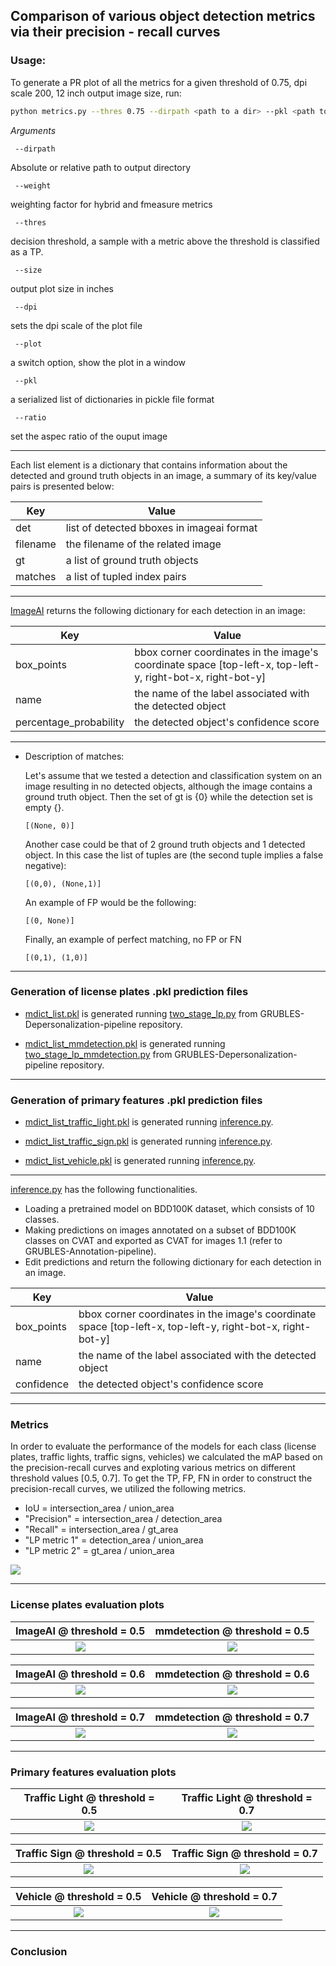 ## Comparison of various object detection metrics via their precision - recall curves ##

### Usage:

To generate a PR plot of all the metrics for a given threshold of 0.75, dpi scale 200, 12 inch output image size, run:

```bash
python metrics.py --thres 0.75 --dirpath <path to a dir> --pkl <path to .pkl predictions> --dpi 200 --size 12
```

*Arguments*

```
 --dirpath 
```
Absolute or relative path to output directory

```
 --weight 
```
weighting factor for hybrid and fmeasure metrics

```
 --thres
```
decision threshold, a sample with a metric above the threshold is classified as a TP.

```
 --size
```
output plot size in inches

```
 --dpi
```
sets the dpi scale of the plot file

```
 --plot
```
a switch option, show the plot in a window

```
 --pkl
```
a serialized list of dictionaries in pickle file format

```
 --ratio
```
set the aspec ratio of the ouput image
  
---
Each list element is a dictionary that contains information about
the detected and ground truth objects in an image,
a summary of its key/value pairs is presented below:

| Key      | Value |
| -------  | ----- |
| det      | list of detected bboxes in imageai format|
| filename | the filename of the related image |
| gt       | a list of ground truth objects |
| matches  | a list of tupled index pairs |

---
[ImageAI](https://github.com/OlafenwaMoses/ImageAI) returns the following dictionary for each detection in an image:


| Key        |Value  |
| -------    | ----- |
| box_points | bbox corner coordinates in the image's coordinate space [top-left-x, top-left-y, right-bot-x, right-bot-y]|
| name       | the name of the label associated with the detected object |
| percentage_probability | the detected object's confidence score |

---
- Description of matches:

	Let's assume that we tested a detection and classification system on an image resulting in
	no detected objects, although the image contains a ground truth object. 
	Then the set of gt is {0} while the detection set is empty {}.

	```
	[(None, 0)]
	```

	Another case could be that of 2 ground truth objects and 1 detected object.
	In this case the list of tuples are (the second tuple implies a false negative):


	```
	[(0,0), (None,1)]
	```

	An example of FP would be the following:
	```
	[(0, None)]
	```

	Finally, an example of perfect matching, no FP or FN
	```
	[(0,1), (1,0)]
	```
---
### Generation of license plates .pkl prediction files 

- [mdict_list.pkl](https://github.com/sotirismos/Object-Detection-Metrics/blob/master/mdict_list.pkl) is generated running [two_stage_lp.py](https://github.com/sotirismos/GRUBLES-Depersonalization-pipeline/blob/pytorch-mmdetection/two_stage_lp.py) from GRUBLES-Depersonalization-pipeline repository.

- [mdict_list_mmdetection.pkl](https://github.com/sotirismos/Object-Detection-Metrics/blob/master/mdict_list_mmdetection.pkl) is generated running [two_stage_lp_mmdetection.py](https://github.com/sotirismos/GRUBLES-Depersonalization-pipeline/blob/pytorch-mmdetection/two_stage_lp_mmdetection.py) from GRUBLES-Depersonalization-pipeline repository.

---
### Generation of primary features .pkl prediction files 

- [mdict_list_traffic_light.pkl](https://github.com/sotirismos/Object-Detection-Metrics/blob/primary_features_detection_evaluation/mdict_list_traffic_light.pkl) is generated running [inference.py](https://github.com/sotirismos/Object-Detection-Metrics/blob/master/inference.py).

- [mdict_list_traffic_sign.pkl](https://github.com/sotirismos/Object-Detection-Metrics/blob/primary_features_detection_evaluation/mdict_list_traffic_sign.pkl) is generated running [inference.py](https://github.com/sotirismos/Object-Detection-Metrics/blob/master/inference.py).

- [mdict_list_vehicle.pkl](https://github.com/sotirismos/Object-Detection-Metrics/blob/primary_features_detection_evaluation/mdict_list_vehicle.pkl) is generated running [inference.py](https://github.com/sotirismos/Object-Detection-Metrics/blob/master/inference.py).

---
[inference.py](https://github.com/sotirismos/Object-Detection-Metrics/blob/primary_features_detection_evaluation/inference.py) has the following functionalities.
- Loading a pretrained model on BDD100K dataset, which consists of 10 classes.
- Making predictions on images annotated on a subset of BDD100K classes on CVAT and exported as CVAT for images 1.1 (refer to GRUBLES-Annotation-pipeline).
- Edit predictions and return the following dictionary for each detection in an image.

| Key        |Value  |
| -------    | ----- |
| box_points | bbox corner coordinates in the image's coordinate space [top-left-x, top-left-y, right-bot-x, right-bot-y]|
| name       | the name of the label associated with the detected object |
| confidence | the detected object's confidence score |

---
### Metrics
In order to evaluate the performance of the models for each class (license plates, traffic lights, traffic signs, vehicles) we calculated the mAP based on the
precision-recall curves and exploting various metrics on different threshold values [0.5, 0.7]. To get the TP, FP, FN in order to construct the precision-recall curves, we utilized the following metrics.
- IoU = intersection_area / union_area
- "Precision" = intersection_area / detection_area
- "Recall" = intersection_area / gt_area
- "LP metric 1" = detection_area / union_area
- "LP metric 2" = gt_area / union_area

![](https://github.com/sotirismos/Object-Detection-Metrics/blob/master/metrics.jpg)

---
### License plates evaluation plots

ImageAI @ threshold = 0.5            |  mmdetection @ threshold = 0.5
:-------------------------:|:-------------------------:
![](https://github.com/sotirismos/Object-Detection-Metrics/blob/master/plots_license_plates/pr_t50.png)  |  ![](https://github.com/sotirismos/Object-Detection-Metrics/blob/master/plots_license_plates_mmdetection/pr_t50.png)

ImageAI @ threshold = 0.6            |  mmdetection @ threshold = 0.6
:-------------------------:|:-------------------------:
![](https://github.com/sotirismos/Object-Detection-Metrics/blob/master/plots_license_plates/pr_t60.png)  |  ![](https://github.com/sotirismos/Object-Detection-Metrics/blob/master/plots_license_plates_mmdetection/pr_t60.png)

ImageAI @ threshold = 0.7            |  mmdetection @ threshold = 0.7
:-------------------------:|:-------------------------:
![](https://github.com/sotirismos/Object-Detection-Metrics/blob/master/plots_license_plates/pr_t70.png)  |  ![](https://github.com/sotirismos/Object-Detection-Metrics/blob/master/plots_license_plates_mmdetection/pr_t70.png)

---
### Primary features evaluation plots

Traffic Light @ threshold = 0.5            |  Traffic Light @ threshold = 0.7
:-------------------------:|:-------------------------:
![](https://github.com/sotirismos/Object-Detection-Metrics/blob/master/plots_traffic_light/pr_t50.png)  |  ![](https://github.com/sotirismos/Object-Detection-Metrics/blob/master/plots_traffic_light/pr_t70.png)

Traffic Sign @ threshold = 0.5            |  Traffic Sign @ threshold = 0.7
:-------------------------:|:-------------------------:
![](https://github.com/sotirismos/Object-Detection-Metrics/blob/master/plots_traffic_sign/pr_t50.png)  |  ![](https://github.com/sotirismos/Object-Detection-Metrics/blob/master/plots_traffic_light/pr_t70.png)

Vehicle @ threshold = 0.5            |  Vehicle @ threshold = 0.7
:-------------------------:|:-------------------------:
![](https://github.com/sotirismos/Object-Detection-Metrics/blob/master/plots_vehicle/pr_t50.png)  |  ![](https://github.com/sotirismos/Object-Detection-Metrics/blob/master/plots_vehicle/pr_t70.png)

---
### Conclusion
